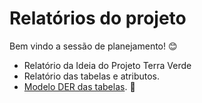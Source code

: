 # Relatórios do projeto

Bem vindo a sessão de planejamento! 😊

- Relatório da Ideia do Projeto Terra Verde
- Relatório das tabelas e atributos. 
- [Modelo DER das tabelas](https://github.com/TerraVerdePI/Integrative-Project/blob/main/Relat%C3%B3rios/Terra%20verde.pdf). 📰